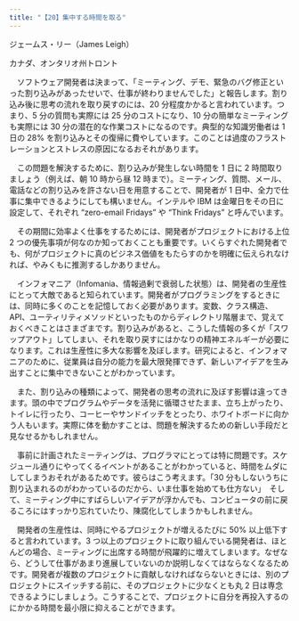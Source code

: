 ```yaml
---
title: "【20】集中する時間を取る"
---
```



ジェームス・リー（James Leigh）



カナダ、オンタリオ州トロント


　ソフトウェア開発者は決まって、「ミーティング、デモ、緊急のバグ修正といった割り込みがあったせいで、仕事が終わりませんでした」と報告します。割り込み後に思考の流れを取り戻すのには、20 分程度かかると言われています。つまり、5 分の質問も実際には 25 分のコストになり、10 分の簡単なミーティングも実際には 30 分の潜在的な作業コストになるのです。典型的な知識労働者は 1 日の 28% を割り込みとその復帰に費やしています。このことは過度のフラストレーションとストレスの原因になるおそれがあります。

　この問題を解決するために、割り込みが発生しない時間を 1 日に 2 時間取りましょう（例えば、朝 10 時から昼 12 時まで）。ミーティング、質問、メール、電話などの割り込みを許さない日を用意することで、開発者が 1 日中、全力で仕事に集中できるようにしても構いません。インテルや IBM は金曜日をその日に設定して、それぞれ “zero-email Fridays” や “Think Fridays” と呼んでいます。

　その期間に効率よく仕事をするためには、開発者がプロジェクトにおける上位 2 つの優先事項が何なのか知っておくことも重要です。いくらすぐれた開発者でも、何がプロジェクトに真のビジネス価値をもたらすのかを明確に伝えられなければ、やみくもに推測するしかありません。

　インフォマニア（Infomania、情報過剰で衰弱した状態）は、開発者の生産性にとって大敵であると知られています。開発者がプログラミングをするときには、同時に多くのことを記憶しておく必要があります。変数、クラス構造、API、ユーティリティメソッドといったものからディレクトリ階層まで、覚えておくべきことはさまざまです。割り込みがあると、こうした情報の多くが「スワップアウト」してしまい、それを取り戻すにはかなりの精神エネルギーが必要になります。これは生産性に多大な影響を及ぼします。研究によると、インフォマニアのために、従業員は自分の能力を最大限発揮できず、新しいアイデアを生み出すことに集中できないことがわかっています。

　また、割り込みの種類によって、開発者の思考の流れに及ぼす影響は違ってきます。頭の中でプログラムやデータを活発に循環させたまま、立ち上がったり、トイレに行ったり、コーヒーやサンドイッチをとったり、ホワイトボードに向かう人もいます。実際に体を動かすことは、問題を解決するための新しい手段だと見なせるかもしれません。

　事前に計画されたミーティングは、プログラマにとっては特に問題です。スケジュール通りにやってくるイベントがあることがわかっていると、時間をムダにしてしまうおそれがあるためです。彼らはこう考えます。「30 分もしないうちに割り込まれるのがわかっているのだから、いま仕事を始めても仕方ない」　そして、ミーティング中にすばらしいアイデアが浮かんでも、コンピュータの前に戻るころにはすっかり忘れていたり、陳腐化してしまうかもしれません。

　開発者の生産性は、同時にやるプロジェクトが増えるたびに 50% 以上低下すると言われています。3 つ以上のプロジェクトに取り組んでいる開発者は、ほとんどの場合、ミーティングに出席する時間が飛躍的に増えてしまいます。なぜなら、どうして仕事があまり進展していないのか説明しなくてはならなくなるためです。開発者が複数のプロジェクトに貢献しなければならないときには、別のプロジェクトにスイッチする前に、そのプロジェクトに少なくとも丸 2 日は専念できるようにしましょう。こうすることで、プロジェクトに自分を再投入するのにかかる時間を最小限に抑えることができます。
